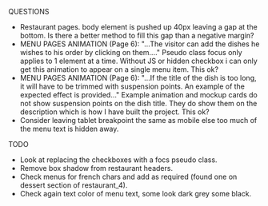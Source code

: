 QUESTIONS
- Restaurant pages. body element is pushed up 40px leaving a gap at the bottom. Is there a better 
  method to fill this gap than a negative margin?
- MENU PAGES ANIMATION (Page 6): "...The visitor can add the dishes he wishes to his order by clicking on them...."
  Pseudo class focus only applies to 1 element at a time. Without JS or hidden checkbox i can only get this 
  animation to appear on a single menu item. This ok?
- MENU PAGES ANIMATION (Page 6): "...If the title of the dish is too long, it will have to be trimmed with suspension
  points. An example of the expected effect is provided..." Example animation and mockup cards do not show 
  suspension points on the dish title. They do show them on the description which is how I have built the 
  project. This ok? 
- Consider leaving tablet breakpoint the same as mobile else too much of the menu text is hidden away. 



TODO
- Look at replacing the checkboxes with a focs pseudo class.
- Remove box shadow from restaurant headers.
- Check menus for french chars and add as required (found one on dessert section of restaurant_4).
- Check again text color of menu text, some look dark grey some black.
